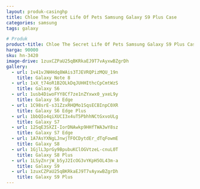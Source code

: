 ```yaml
---
layout: produk-casinghp
title: Chloe The Secret Life Of Pets Samsung Galaxy S9 Plus Case
categories: samsung
tags: galaxy

# Produk
product-title: Chloe The Secret Life Of Pets Samsung Galaxy S9 Plus Case
harga: 90000
sku: hn-3420
image-drive: 1zuxCZPaU25qBKRkaEJ9T7vAyxwBZgrDh
gallery:
  - url: 1v41vJNHHdq8WAis3TJEVRQPizMQU_19n
    title: Galaxy Note 8
  - url: 1xX_t74oR1B2OLkDqJUHHIthcCpCmtWzS
    title: Galaxy S6
  - url: 1usb4DiwoFYY8Cf7ze1nZYxwx0_yxeL9y
    title: Galaxy S6 Edge
  - url: 1C98srE-s31ZzxRHQMo1SqsECBInpC0XR
    title: Galaxy S6 Edge Plus
  - url: 1bbQIo4qiXUCI3x4uT5PbhhNCtGxvoULg
    title: Galaxy S7
  - url: 12SqE3SXZI-IorDNAwkp9HHfTWA3wY8sz
    title: Galaxy S7 Edge
  - url: 1A7AsYXNgLJnwjTFOCDytdEr_dTqFowmE
    title: Galaxy S8
  - url: 1GjlL3prGy9BpubuKClOGVtzeL-cnuL0T
    title: Galaxy S8 Plus
  - url: 1LSyZnrjW_b5yJ2IcOG3vYKpH5OL43m-a
    title: Galaxy S9
  - url: 1zuxCZPaU25qBKRkaEJ9T7vAyxwBZgrDh
    title: Galaxy S9 Plus
---
```

